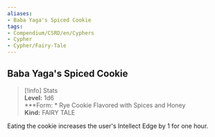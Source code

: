 ```yaml
---
aliases:
- Baba Yaga's Spiced Cookie
tags:
- Compendium/CSRD/en/Cyphers
- Cypher
- Cypher/Fairy-Tale
---
```


  
## Baba Yaga's Spiced Cookie  
>[!info] Stats  
> **Level:** 1d6  
> ***Form: * Rye Cookie Flavored with Spices and Honey  
> **Kind:** FAIRY TALE
  
Eating the cookie increases the user's Intellect Edge by 1 for one hour.